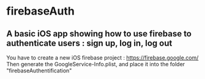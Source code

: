 # firebaseAuth

A basic iOS app showing how to use firebase to authenticate users : sign up, log in, log out
---------------------
You have to create a new iOS firebase project : https://firebase.google.com/
Then generate the GoogleService-Info.plist, and place it into the folder "firebaseAuthentification"
